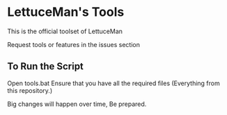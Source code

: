 # LettuceMan's Tools
 This is the official toolset of LettuceMan

 Request tools or features in the issues section

## To Run the Script
 Open tools.bat
Ensure that you have all the required files (Everything from this repository.)



 Big changes will happen over time, Be prepared. 